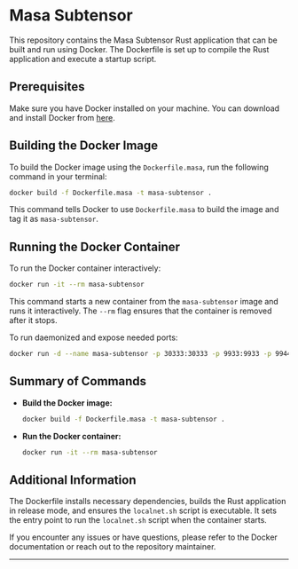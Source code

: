 # Masa Subtensor

This repository contains the Masa Subtensor Rust application that can be built and run using Docker. The Dockerfile is set up to compile the Rust application and execute a startup script.

## Prerequisites

Make sure you have Docker installed on your machine. You can download and install Docker from [here](https://www.docker.com/products/docker-desktop).

## Building the Docker Image

To build the Docker image using the `Dockerfile.masa`, run the following command in your terminal:

```sh
docker build -f Dockerfile.masa -t masa-subtensor .
```

This command tells Docker to use `Dockerfile.masa` to build the image and tag it as `masa-subtensor`.

## Running the Docker Container

To run the Docker container interactively:
```sh
docker run -it --rm masa-subtensor
```
This command starts a new container from the `masa-subtensor` image and runs it interactively. The `--rm` flag ensures that the container is removed after it stops.

To run daemonized and expose needed ports:
```sh
docker run -d --name masa-subtensor -p 30333:30333 -p 9933:9933 -p 9944-9946 masa-subtensor
```

## Summary of Commands

- **Build the Docker image:**
  ```sh
  docker build -f Dockerfile.masa -t masa-subtensor .
  ```

- **Run the Docker container:**
  ```sh
  docker run -it --rm masa-subtensor
  ```

## Additional Information

The Dockerfile installs necessary dependencies, builds the Rust application in release mode, and ensures the `localnet.sh` script is executable. It sets the entry point to run the `localnet.sh` script when the container starts.

If you encounter any issues or have questions, please refer to the Docker documentation or reach out to the repository maintainer.

---

